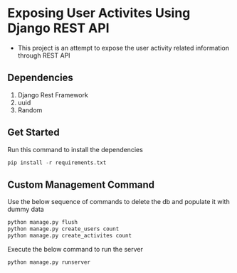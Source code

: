 # Exposing User Activites Using Django REST API

- This project is an attempt to expose the user activity related information through REST API


## Dependencies

1. Django Rest Framework
2. uuid
3. Random

## Get Started

Run this command to install the dependencies

```python
pip install -r requirements.txt
```

## Custom Management Command

Use the below sequence of commands to delete the db and  populate it with dummy data 

```python
python manage.py flush
python manage.py create_users count
python manage.py create_activites count
```

Execute the below command to run the server

```python
python manage.py runserver
```
